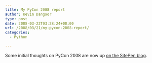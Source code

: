 ```yaml
---
title: My PyCon 2008 report
author: Kevin Dangoor
type: post
date: 2008-03-22T03:28:24+00:00
url: /2008/03/21/my-pycon-2008-report/
categories:
  - Python

---
```

Some initial thoughts on PyCon 2008 are now up [on the SitePen blog][1].

 [1]: http://www.sitepen.com/blog/2008/03/20/pycon-2008-report/